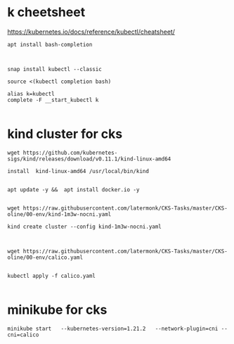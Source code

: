 #  k   cheetsheet

https://kubernetes.io/docs/reference/kubectl/cheatsheet/   


```
apt install bash-completion  

```
```


snap install kubectl --classic

source <(kubectl completion bash)

alias k=kubectl
complete -F __start_kubectl k


```




#  kind cluster for  cks


```
wget https://github.com/kubernetes-sigs/kind/releases/download/v0.11.1/kind-linux-amd64

install  kind-linux-amd64 /usr/local/bin/kind

```


```

apt update -y &&  apt install docker.io -y 


wget https://raw.githubusercontent.com/latermonk/CKS-Tasks/master/CKS-oline/00-env/kind-1m3w-nocni.yaml

kind create cluster --config kind-1m3w-nocni.yaml


```


```

wget https://raw.githubusercontent.com/latermonk/CKS-Tasks/master/CKS-oline/00-env/calico.yaml


kubectl apply -f calico.yaml


```






#  minikube for cks
```
minikube start   --kubernetes-version=1.21.2   --network-plugin=cni --cni=calico
```
